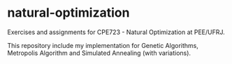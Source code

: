# natural-optimization
Exercises and assignments for CPE723 - Natural Optimization at PEE/UFRJ.

This repository include my implementation for Genetic Algorithms, Metropolis Algorithm and Simulated Annealing (with variations).
